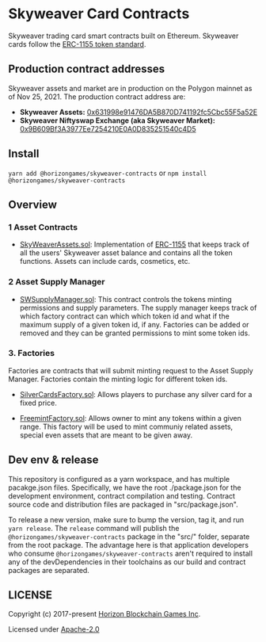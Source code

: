 Skyweaver Card Contracts
========================

Skyweaver trading card smart contracts built on Ethereum. Skyweaver cards follow the [ERC-1155 token standard](https://github.com/0xsequence/erc-1155).

## Production contract addresses

Skyweaver assets and market are in production on the Polygon mainnet as of Nov 25, 2021. The production contract address are:

* **Skyweaver Assets:** [0x631998e91476DA5B870D741192fc5Cbc55F5a52E](https://polygonscan.com/address/0x631998e91476DA5B870D741192fc5Cbc55F5a52E#tokentxns)
* **Skyweaver Niftyswap Exchange (aka Skyweaver Market):** [0x9B609Bf3A3977Ee7254210E0A0D835251540c4D5](https://polygonscan.com/address/0x9B609Bf3A3977Ee7254210E0A0D835251540c4D5#tokentxns)


## Install

`yarn add @horizongames/skyweaver-contracts` or `npm install @horizongames/skyweaver-contracts`


## Overview

### 1 Asset Contracts

* [SkyWeaverAssets.sol](https://github.com/horizon-games/Skyweaver-contracts/blob/master/contracts/tokens/SkyweaverAssets.sol): Implementation of [ERC-1155](https://github.com/ethereum/eips/issues/1155) that keeps track of all the users' Skyweaver asset balance and contains all the token functions. Assets can include cards, cosmetics, etc.


### 2 Asset Supply Manager

* [SWSupplyManager.sol](https://github.com/horizon-games/Skyweaver-contracts/blob/master/contracts/shop/SWSupplyManager.sol): This contract controls the tokens minting permissions and supply parameters. The supply manager keeps track of which factory contract can which which token id and what if the maximum supply of a given token id, if any. Factories can be added or removed and they can be granted permissions to mint some token ids. 

### 3. Factories

Factories are contracts that will submit minting request to the Asset Supply Manager. Factories contain the minting logic for different token ids.

* [SilverCardsFactory.sol](https://github.com/horizon-games/Skyweaver-contracts/blob/master/contracts/shop/SilverCardsFactory.sol): Allows players to purchase any silver card for a fixed price.

* [FreemintFactory.sol](https://github.com/horizon-games/Skyweaver-contracts/blob/master/contracts/shop/SilverConquestFactory.sol): Allows owner to mint any tokens within a given range. This factory will be 
used to mint communiy related assets, special even assets that are meant to be given away.


## Dev env & release

This repository is configured as a yarn workspace, and has multiple pacakge.json files. Specifically,
we have the root ./package.json for the development environment, contract compilation and testing. Contract
source code and distribution files are packaged in "src/package.json".

To release a new version, make sure to bump the version, tag it, and run `yarn release`. The `release` command
will publish the `@horizongames/skyweaver-contracts` package in the "src/" folder, separate from the root package. The advantage
here is that application developers who consume `@horizongames/skyweaver-contracts` aren't required to install any of the devDependencies
in their toolchains as our build and contract packages are separated.

## LICENSE

Copyright (c) 2017-present [Horizon Blockchain Games Inc](https://horizon.io).

Licensed under [Apache-2.0](./LICENSE)
